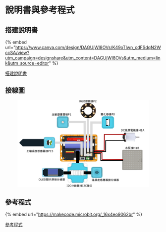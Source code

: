 # 說明書與參考程式

## 搭建說明書

{% embed url="https://www.canva.com/design/DAGUjWI8OVs/K49oTlwn_cdFSdqN2WccSA/view?utm_campaign=designshare&utm_content=DAGUjWI8OVs&utm_medium=link&utm_source=editor" %}

[搭建說明書](https://www.canva.com/design/DAGUjWI8OVs/K49oTlwn\_cdFSdqN2WccSA/view?utm\_content=DAGUjWI8OVs\&utm\_campaign=designshare\&utm\_medium=link\&utm\_source=editor)

## 接線圖

<figure><img src="../../.gitbook/assets/wiring_edu_microbit.png" alt=""><figcaption></figcaption></figure>

## 參考程式

{% embed url="https://makecode.microbit.org/_16x4eo9062br" %}

[參考程式](https://makecode.microbit.org/\_16x4eo9062br)
